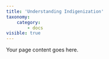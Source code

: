 ```yaml
---
title: 'Understanding Indigenization'
taxonomy:
    category:
        - docs
visible: true
---
```


Your page content goes here.